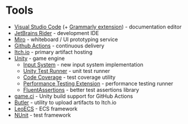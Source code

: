 # Tools

- [Visual Studio Code](https://code.visualstudio.com) (+ [Grammarly extension](https://marketplace.visualstudio.com/items?itemName=znck.grammarly)) - documentation editor
- [JetBrains Rider](https://www.jetbrains.com/rider/) - development IDE 
- [Miro](https://miro.com) - whiteboard / UI prototyping service
- [Github Actions](https://docs.github.com/en/actions) - continuous delivery
- [Itch.io](https://itch.io) - primary artifact hosting
- [Unity](https://unity.com) - game engine
  - [Input System](https://docs.unity3d.com/Packages/com.unity.inputsystem@1.3/manual/index.html) - new input system implementation
  - [Unity Test Runner](https://docs.unity3d.com/2017.4/Documentation/Manual/testing-editortestsrunner.html) - unit test runner
  - [Code Coverage](https://docs.unity3d.com/Packages/com.unity.testtools.codecoverage@1.1/manual/CoverageTestRunner.html) - test coverage utility 
  - [Performance Testing Extension](https://docs.unity3d.com/Packages/com.unity.test-framework.performance@1.0/manual/index.html) - performance testing runner
  - [FluentAssertions](https://github.com/BoundfoxStudios/fluentassertions-unity) - better test assertions library
- [game.ci](https://game.ci/) - Unity build support for GitHub Actions 
- [Butler](https://itch.io/docs/butler) - utility to upload artifacts to Itch.io
- [LeoECS](https://github.com/Leopotam/ecs) - ECS framework
- [NUnit](https://nunit.org) - test framework